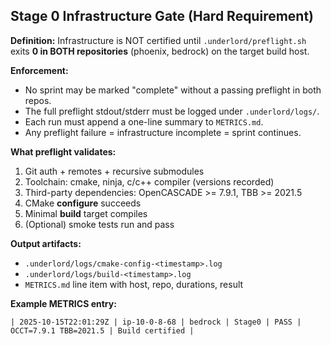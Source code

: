 
## Stage 0 Infrastructure Gate (Hard Requirement)

**Definition:** Infrastructure is NOT certified until `.underlord/preflight.sh` 
exits **0 in BOTH repositories** (phoenix, bedrock) on the target build host.

**Enforcement:**
- No sprint may be marked "complete" without a passing preflight in both repos.
- The full preflight stdout/stderr must be logged under `.underlord/logs/`.
- Each run must append a one-line summary to `METRICS.md`.
- Any preflight failure = infrastructure incomplete = sprint continues.

**What preflight validates:**
1. Git auth + remotes + recursive submodules
2. Toolchain: cmake, ninja, c/c++ compiler (versions recorded)
3. Third-party dependencies: OpenCASCADE >= 7.9.1, TBB >= 2021.5
4. CMake **configure** succeeds
5. Minimal **build** target compiles
6. (Optional) smoke tests run and pass

**Output artifacts:**
- `.underlord/logs/cmake-config-<timestamp>.log`
- `.underlord/logs/build-<timestamp>.log`
- `METRICS.md` line item with host, repo, durations, result

**Example METRICS entry:**
```
| 2025-10-15T22:01:29Z | ip-10-0-8-68 | bedrock | Stage0 | PASS | OCCT=7.9.1 TBB=2021.5 | Build certified |
```
